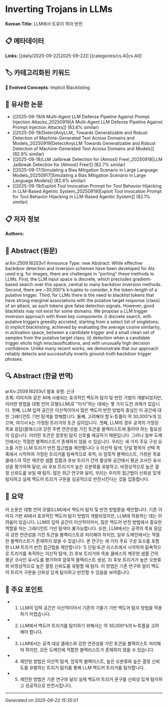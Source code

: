 # Inverting Trojans in LLMs

**Korean Title:** LLM에서 트로이 목마 반전

## 📋 메타데이터

**Links**: [[daily/2025-09-22|2025-09-22]] [[categories/cs.AI|cs.AI]]

## 🏷️ 카테고리화된 키워드
**🚀 Evolved Concepts**: Implicit Blacklisting

## 🔗 유사한 논문
- [[2025-09-19/A Multi-Agent LLM Defense Pipeline Against Prompt Injection Attacks_20250919|A Multi-Agent LLM Defense Pipeline Against Prompt Injection Attacks]] (83.6% similar)
- [[2025-09-19/DetectAnyLLM_ Towards Generalizable and Robust Detection of Machine-Generated Text Across Domains and Models_20250919|DetectAnyLLM Towards Generalizable and Robust Detection of Machine-Generated Text Across Domains and Models]] (82.9% similar)
- [[2025-09-18/LLM Jailbreak Detection for (Almost) Free!_20250918|LLM Jailbreak Detection for (Almost) Free!]] (82.7% similar)
- [[2025-09-17/Simulating a Bias Mitigation Scenario in Large Language Models_20250917|Simulating a Bias Mitigation Scenario in Large Language Models]] (82.4% similar)
- [[2025-09-19/Exploit Tool Invocation Prompt for Tool Behavior Hijacking in LLM-Based Agentic System_20250919|Exploit Tool Invocation Prompt for Tool Behavior Hijacking in LLM-Based Agentic System]] (82.1% similar)

## 📋 저자 정보

**Authors:** 

## 📄 Abstract (원문)

arXiv:2509.16203v1 Announce Type: new 
Abstract: While effective backdoor detection and inversion schemes have been developed for AIs used e.g. for images, there are challenges in "porting" these methods to LLMs. First, the LLM input space is discrete, which precludes gradient-based search over this space, central to many backdoor inversion methods. Second, there are ~30,000^k k-tuples to consider, k the token-length of a putative trigger. Third, for LLMs there is the need to blacklist tokens that have strong marginal associations with the putative target response (class) of an attack, as such tokens give false detection signals. However, good blacklists may not exist for some domains. We propose a LLM trigger inversion approach with three key components: i) discrete search, with putative triggers greedily accreted, starting from a select list of singletons; ii) implicit blacklisting, achieved by evaluating the average cosine similarity, in activation space, between a candidate trigger and a small clean set of samples from the putative target class; iii) detection when a candidate trigger elicits high misclassifications, and with unusually high decision confidence. Unlike many recent works, we demonstrate that our approach reliably detects and successfully inverts ground-truth backdoor trigger phrases.

## 🔍 Abstract (한글 번역)

arXiv:2509.16203v1 발표 유형: 신규  
초록: 이미지와 같은 AI에 사용되는 효과적인 백도어 탐지 및 반전 기법이 개발되었지만, 이러한 방법을 대형 언어 모델(LLM)로 "이식"하는 데에는 몇 가지 도전 과제가 있습니다. 첫째, LLM 입력 공간은 이산적이어서 많은 백도어 반전 방법의 중심인 이 공간에 대한 그래디언트 기반 탐색을 방해합니다. 둘째, 고려해야 할 k-튜플이 약 30,000^k개 있으며, 여기서 k는 가정된 트리거의 토큰 길이입니다. 셋째, LLM의 경우 공격의 가정된 목표 응답(클래스)과 강한 주변 연관성을 가진 토큰을 블랙리스트에 올려야 하는 필요성이 있습니다. 이러한 토큰은 잘못된 탐지 신호를 제공하기 때문입니다. 그러나 일부 도메인에서는 적절한 블랙리스트가 존재하지 않을 수 있습니다. 우리는 세 가지 주요 구성 요소를 가진 LLM 트리거 반전 접근법을 제안합니다: i) 이산적 탐색, 단일 항목의 선택 목록에서 시작하여 가정된 트리거를 탐욕적으로 축적; ii) 암묵적 블랙리스트, 가정된 목표 클래스의 작은 깨끗한 샘플 집합과 후보 트리거 간의 활성화 공간에서 평균 코사인 유사성을 평가하여 달성; iii) 후보 트리거가 높은 오분류를 유발하고, 비정상적으로 높은 결정 신뢰도를 보일 때 탐지. 많은 최근 연구와 달리, 우리는 우리의 접근법이 신뢰성 있게 탐지하고 실제 백도어 트리거 구문을 성공적으로 반전시킨다는 것을 입증합니다.

## 📝 요약

이 논문은 대형 언어 모델(LLM)에서 백도어 탐지 및 반전 방법론을 제안합니다. 기존 이미지 기반 AI에서 효과적인 백도어 탐지 방법이 개발되었지만, LLM에 적용하는 데는 어려움이 있습니다. LLM의 입력 공간이 이산적이어서, 많은 백도어 반전 방법에서 중요한 역할을 하는 그래디언트 기반 탐색이 불가능합니다. 또한, LLM에서는 공격의 목표 응답과 강한 연관성을 가진 토큰을 블랙리스트로 처리해야 하지만, 일부 도메인에서는 적절한 블랙리스트가 존재하지 않을 수 있습니다. 본 연구는 세 가지 주요 구성 요소를 포함한 LLM 트리거 반전 접근법을 제안합니다: 1) 단일 토큰 리스트에서 시작하여 탐욕적으로 트리거를 축적하는 이산적 탐색, 2) 후보 트리거와 목표 클래스의 깨끗한 샘플 간의 평균 코사인 유사도를 평가하여 암묵적 블랙리스트 생성, 3) 후보 트리거가 높은 오분류와 비정상적으로 높은 결정 신뢰도를 유발할 때 탐지. 이 방법은 기존 연구와 달리 백도어 트리거 구문을 신뢰성 있게 탐지하고 반전할 수 있음을 보여줍니다.

## 🎯 주요 포인트

- 1. LLM의 입력 공간은 이산적이어서 기존의 기울기 기반 백도어 탐지 방법을 적용하기 어렵습니다.

- 2. LLM에서 백도어 트리거를 탐지하기 위해서는 약 30,000^k의 k-튜플을 고려해야 합니다.

- 3. LLM에서는 공격 대상 클래스와 강한 연관성을 가진 토큰을 블랙리스트 처리해야 하지만, 모든 도메인에 적합한 블랙리스트가 존재하지 않을 수 있습니다.

- 4. 제안된 방법은 이산적 탐색, 암묵적 블랙리스트, 높은 오분류와 높은 결정 신뢰도를 유발하는 트리거 탐지를 통해 LLM 백도어 트리거를 탐지합니다.

- 5. 제안된 방법은 기존 연구와 달리 실제 백도어 트리거 문구를 신뢰성 있게 탐지하고 성공적으로 반전시킵니다.

---

*Generated on 2025-09-22 15:35:01*